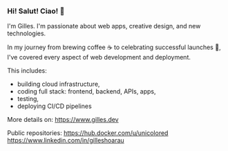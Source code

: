 ### Hi! Salut! Ciao! 👋

I'm Gilles. I'm passionate about web apps, creative design, and new technologies.

In my journey from brewing coffee ☕️ to celebrating successful launches 🎉, \
I've covered every aspect of web development and deployment.

This includes:
- building cloud infrastructure,
- coding full stack: frontend, backend, APIs, apps,
- testing,
- deploying CI/CD pipelines

More details on: https://www.gilles.dev

Public repositories: https://hub.docker.com/u/unicolored \
https://www.linkedin.com/in/gilleshoarau

<!--
**unicolored/unicolored** is a ✨ _special_ ✨ repository because its `README.md` (this file) appears on your GitHub profile.

Here are some ideas to get you started:

- 🔭 I’m currently working on ...
- 🌱 I’m currently learning ...
- 👯 I’m looking to collaborate on ...
- 🤔 I’m looking for help with ...
- 💬 Ask me about ...
- 📫 How to reach me: ...
- 😄 Pronouns: ...
- ⚡ Fun fact: ...
-->
